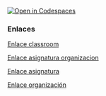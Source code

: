 [![Open in Codespaces](https://classroom.github.com/assets/launch-codespace-7f7980b617ed060a017424585567c406b6ee15c891e84e1186181d67ecf80aa0.svg)](https://classroom.github.com/open-in-codespaces?assignment_repo_id=12887465)

### Enlaces

[Enlace classroom](https://classroom.github.com/classrooms/149103980-ull-mfp-aet-2324-alu0100773231)

[Enlace asignatura organizacion](https://ull-mfp-aet-2324-alu0100773231.github.io/)

[Enlace asignatura](https://ull-mfp-aet-2324.github.io/asignatura-website-paola-gonzalez-colli-0100773231/)

[Enlace organización](https://github.com/ull-mfp-aet-2324-alu0100773231)
